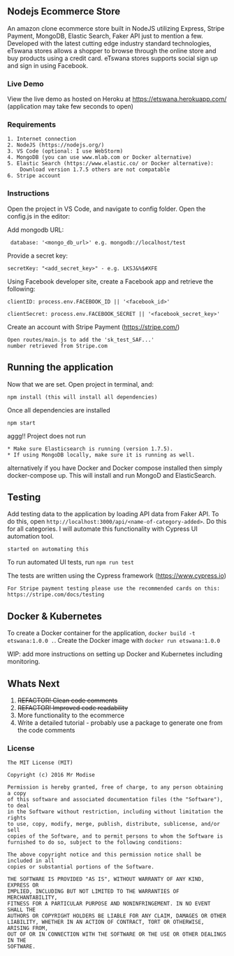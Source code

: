 ## Nodejs Ecommerce Store
An amazon clone ecommerce store built in NodeJS utilizing Express, Stripe Payment, MongoDB, Elastic Search, Faker API just to mention a few. Developed with the latest cutting edge industry standard technologies, eTswana stores allows a shopper to browse through the online store and buy products using a credit card. eTswana stores supports social sign up and sign in using Facebook.

### Live Demo
View the live demo as hosted on Heroku at 
https://etswana.herokuapp.com/
 (application may take few seconds to open)

### Requirements
```
1. Internet connection
2. NodeJS (https://nodejs.org/)
3. VS Code (optional: I use WebStorm)
4. MongoDB (you can use www.mlab.com or Docker alternative)
5. Elastic Search (https://www.elastic.co/ or Docker alternative):
    Download version 1.7.5 others are not compatable
6. Stripe account
```
### Instructions
Open the project in VS Code, and navigate to config folder. Open the config.js in the editor:

Add mongodb URL:
```
 database: '<mongo_db_url>' e.g. mongodb://localhost/test
```
 Provide a secret key:
 ```
 secretKey: "<add_secret_key>" - e.g. LKSJ&%$#XFE
 ```
Using Facebook developer site, create a Facebook app and retrieve the following:
```
clientID: process.env.FACEBOOK_ID || '<facebook_id>'

clientSecret: process.env.FACEBOOK_SECRET || '<facebook_secret_key>'
```
Create an account with Stripe Payment (https://stripe.com/)
```
Open routes/main.js to add the 'sk_test_SAF...' 
number retrieved from Stripe.com
```
 
## Running the application

 Now that we are set. Open project in terminal, and:
 ```
 npm install (this will install all dependencies)
 ```
 
 Once all dependencies are installed
 ```
 npm start 
 ```
 
 aggg!! Project does not run
 ```
 * Make sure Elasticsearch is running (version 1.7.5).
 * If using MongoDB locally, make sure it is running as well.
 ```
 alternatively if you have Docker and Docker compose installed then simply docker-compose up. This will install and run MongoD and ElasticSearch.
 
## Testing 
 
 Add testing data to the application by loading API data from Faker API. To do this,
 open ``http://localhost:3000/api/<name-of-category-added>``. Do this for all categories. I will automate this functionality with Cypress UI automation tool.
 
 ``started on automating this``
 
 To run automated UI tests, run ```npm run test```
 
 The tests are written using the Cypress framework (https://www.cypress.io)
 
 ``
 For Stripe payment testing please use the recommended cards on this: https://stripe.com/docs/testing
 ``
 
## Docker & Kubernetes

To create a Docker container for the application, ``docker build -t etswana:1.0.0 .``. Create the Docker image with ``docker run etswana:1.0.0``

WIP: add more instructions on setting up Docker and Kubernetes including monitoring.
 
## Whats Next

1. ~~REFACTOR! Clean code comments~~
2. ~~REFACTOR! Improved code readability~~
3. More functionality to the ecommerce 
4. Write a detailed tutorial - probably use a package to generate one
  from the code comments

### License
 
 ```
 The MIT License (MIT)
 
 Copyright (c) 2016 Mr Modise
 
 Permission is hereby granted, free of charge, to any person obtaining a copy
 of this software and associated documentation files (the "Software"), to deal
 in the Software without restriction, including without limitation the rights
 to use, copy, modify, merge, publish, distribute, sublicense, and/or sell
 copies of the Software, and to permit persons to whom the Software is
 furnished to do so, subject to the following conditions:
 
 The above copyright notice and this permission notice shall be included in all
 copies or substantial portions of the Software.
 
 THE SOFTWARE IS PROVIDED "AS IS", WITHOUT WARRANTY OF ANY KIND, EXPRESS OR
 IMPLIED, INCLUDING BUT NOT LIMITED TO THE WARRANTIES OF MERCHANTABILITY,
 FITNESS FOR A PARTICULAR PURPOSE AND NONINFRINGEMENT. IN NO EVENT SHALL THE
 AUTHORS OR COPYRIGHT HOLDERS BE LIABLE FOR ANY CLAIM, DAMAGES OR OTHER
 LIABILITY, WHETHER IN AN ACTION OF CONTRACT, TORT OR OTHERWISE, ARISING FROM,
 OUT OF OR IN CONNECTION WITH THE SOFTWARE OR THE USE OR OTHER DEALINGS IN THE
 SOFTWARE.
```
